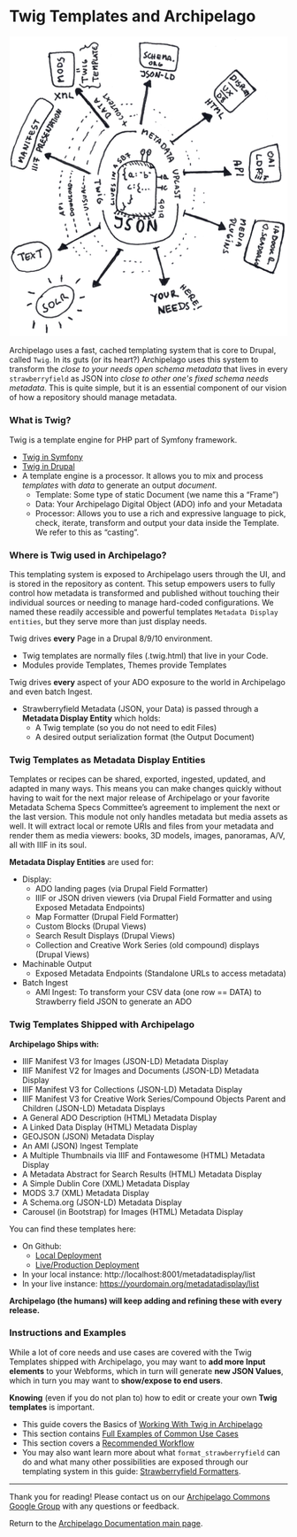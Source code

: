 # Twig Templates and Archipelago

![ADOlife](images/jsonupcaststar.png)

Archipelago uses a fast, cached templating system that is core to Drupal, called `Twig`. In its guts (or its heart?) Archipelago uses this system to transform the _close to your needs open schema metadata_ that lives in every `strawberryfield` as JSON into _close to other one's fixed schema needs metadata_. This is quite simple, but it is an essential component of our vision of how a repository should manage metadata.

### What is Twig?

Twig is a template engine for PHP part of Symfony framework.

- [Twig in Symfony](https://twig.symfony.com)
- [Twig in Drupal](https://www.drupal.org/docs/theming-drupal/twig-in-drupal)
- A template engine is a processor. It allows you to mix and process _templates_ with _data_ to generate an output _document_.
    - Template: Some type of static Document (we name this a “Frame”)
    - Data: Your Archipelago Digital Object (ADO) info and your Metadata
    - Processor: Allows you to use a rich and expressive language to pick, check, iterate, transform and output your data inside the Template. We refer to this as “casting”.
		
### Where is Twig used in Archipelago?

This templating system is exposed to Archipelago users through the UI, and is stored in the repository as content. This setup empowers users to fully control how metadata is transformed and published without touching their individual sources or needing to manage hard-coded configurations. We named these readily accessible and powerful templates `Metadata Display entities`, but they serve more than just display needs.

Twig drives **every** Page in a Drupal 8/9/10 environment.

- Twig templates are normally files (.twig.html) that live in your Code.
- Modules provide Templates, Themes provide Templates

Twig drives **every** aspect of your ADO exposure to the world in Archipelago and even batch Ingest.

- Strawberryfield Metadata (JSON, your Data) is passed through a **Metadata Display Entity** which holds:
    - A Twig template (so you do not need to edit Files)
    - A desired output serialization format (the Output Document)

### Twig Templates as Metadata Display Entities

Templates or recipes can be shared, exported, ingested, updated, and adapted in many ways. This means you can make changes quickly without having to wait for the next major release of Archipelago or your favorite Metadata Schema Specs Committee’s agreement to implement the next or the last version. This module not only handles metadata but media assets as well. It will extract local or remote URIs and files from your metadata and render them as media viewers: books, 3D models, images, panoramas, A/V, all with IIIF in its soul.

**Metadata Display Entities** are used for:

- Display:
    - ADO landing pages (via Drupal Field Formatter)
    - IIIF or JSON driven viewers (via Drupal Field Formatter and using Exposed Metadata Endpoints)
    - Map Formatter (Drupal Field Formatter)
    - Custom Blocks (Drupal Views)
    - Search Result Displays (Drupal Views)
    - Collection and Creative Work Series (old compound) displays (Drupal Views)
- Machinable Output
    - Exposed Metadata Endpoints (Standalone URLs to access metadata)
- Batch Ingest
    - AMI Ingest: To transform your CSV data (one row == DATA) to Strawberry field JSON to generate an ADO

### Twig Templates Shipped with Archipelago

**Archipelago Ships with:**

- IIIF Manifest V3 for Images (JSON-LD) Metadata Display
- IIIF Manifest V2 for Images and Documents (JSON-LD) Metadata Display
- IIIF Manifest V3 for Collections (JSON-LD) Metadata Display
- IIIF Manifest V3 for Creative Work Series/Compound Objects Parent and Children (JSON-LD) Metadata Displays
- A General ADO Description (HTML) Metadata Display
- A Linked Data Display (HTML) Metadata Display
- GEOJSON (JSON) Metadata Display
- An AMI (JSON) Ingest Template
- A Multiple Thumbnails via IIIF and Fontawesome (HTML) Metadata Display
- A Metadata Abstract for Search Results (HTML) Metadata Display
- A Simple Dublin Core (XML) Metadata Display
- MODS 3.7 (XML) Metadata Display
- A Schema.org (JSON-LD) Metadata Display
- Carousel (in Bootstrap) for Images (HTML) Metadata Display 

You can find these templates here:

- On Github:
    - [Local Deployment](https://github.com/esmero/archipelago-deployment/tree/1.0.0/d8content/metadatadisplays)
    - [Live/Production Deployment](https://github.com/esmero/archipelago-deployment-live/tree/1.0.0/drupal/d8content/metadatadisplays)
- In your local instance: http://localhost:8001/metadatadisplay/list
- In your live instance: https://yourdomain.org/metadatadisplay/list

**Archipelago (the humans) will keep adding and refining these with every release.**

### Instructions and Examples

While a lot of core needs and use cases are covered with the Twig Templates shipped with Archipelago, you may want to **add more Input elements** to your Webforms, which in turn will generate **new JSON Values**, which in turn you may want to **show/expose to end users**.

**Knowing** (even if you do not plan to) how to edit or create your own **Twig templates** is important.

- This guide covers the Basics of [Working With Twig in Archipelago](workingtwigs.md)
- This section contains [Full Examples of Common Use Cases](workingtwigs.md#full-examples-for-common-uses-cases)
- This section covers a [Recommended Workflow](workingtwigs.md#a-recommended-workflow)
- You may also want learn more about what `format_strawberryfield` can do and what many other possibilities are exposed through our templating system in this guide: [Strawberryfield Formatters](strawberryfield-formatters.md).

___

Thank you for reading! Please contact us on our [Archipelago Commons Google Group](https://groups.google.com/forum/#!forum/archipelago-commons) with any questions or feedback.

Return to the [Archipelago Documentation main page](index.md).
